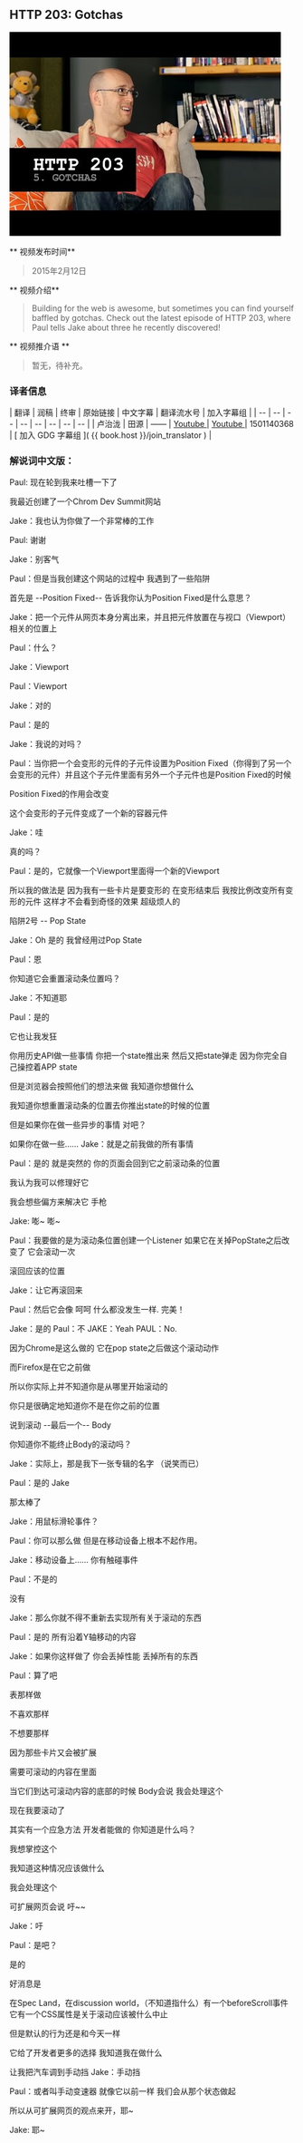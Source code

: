 
## HTTP 203: Gotchas

![video_screenshot](images/VJQtNxyKJhQ.jpg)

** 视频发布时间**
 
> 2015年2月12日

** 视频介绍**

>Building for the web is awesome, but sometimes you can find yourself baffled by gotchas. Check out the latest episode of HTTP 203, where Paul tells Jake about three he recently discovered!

** 视频推介语 **

>  暂无，待补充。


### 译者信息

| 翻译 | 润稿 | 终审 | 原始链接 | 中文字幕 |  翻译流水号  |  加入字幕组  |
| -- | -- | -- | -- | -- |  -- | -- | -- |
| 卢治泷 | 田源 | —— | [ Youtube ]( https://www.youtube.com/watch?v=VJQtNxyKJhQ )  |  [ Youtube ]( https://www.youtube.com/watch?v=fjnDDPdS-Bk&list=PLvivLNHqjooz0jg-8ShYbWz4BERNNNR6Q&index=40 ) | 1501140368 | [ 加入 GDG 字幕组 ]( {{ book.host }}/join_translator )  |



### 解说词中文版：

Paul: 现在轮到我来吐槽一下了

我最近创建了一个Chrom Dev Summit网站

Jake：我也认为你做了一个非常棒的工作

Paul: 谢谢

Jake：别客气

Paul：但是当我创建这个网站的过程中  我遇到了一些陷阱

首先是 --Position Fixed--  告诉我你认为Position Fixed是什么意思？

Jake：把一个元件从网页本身分离出来，并且把元件放置在与视口（Viewport）相关的位置上

Paul：什么？

Jake：Viewport

Paul：Viewport


Jake：对的

Paul：是的

Jake：我说的对吗？

Paul：当你把一个会变形的元件的子元件设置为Position Fixed（你得到了另一个会变形的元件）并且这个子元件里面有另外一个子元件也是Position Fixed的时候

Position Fixed的作用会改变

这个会变形的子元件变成了一个新的容器元件

Jake：哇

真的吗？

Paul：是的，它就像一个Viewport里面得一个新的Viewport

所以我的做法是  因为我有一些卡片是要变形的  在变形结束后  我按比例改变所有变形的元件  这样才不会看到奇怪的效果  超级烦人的

陷阱2号 -- Pop State

Jake：Oh 是的 我曾经用过Pop State

Paul：恩

你知道它会重置滚动条位置吗？

Jake：不知道耶

Paul：是的

它也让我发狂

你用历史API做一些事情  你把一个state推出来  然后又把state弹走  因为你完全自己操控着APP state

但是浏览器会按照他们的想法来做  我知道你想做什么

我知道你想重置滚动条的位置去你推出state的时候的位置

但是如果你在做一些异步的事情  对吧？

如果你在做一些…… Jake：就是之前我做的所有事情

Paul：是的  就是突然的  你的页面会回到它之前滚动条的位置

我认为我可以修理好它

我会想些偏方来解决它  手枪

Jake: 嘭~ 嘭~

Paul：我要做的是为滚动条位置创建一个Listener  如果它在关掉PopState之后改变了    它会滚动一次

滚回应该的位置

Jake：让它再滚回来

Paul：然后它会像  呵呵  什么都没发生一样. 完美！

Jake：是的  Paul：不
JAKE：Yeah  PAUL：No.

因为Chrome是这么做的  它在pop state之后做这个滚动动作

而Firefox是在它之前做

所以你实际上并不知道你是从哪里开始滚动的

你只是很确定地知道你不是在你之前的位置

说到滚动 --最后一个-- Body

你知道你不能终止Body的滚动吗？

Jake：实际上，那是我下一张专辑的名字 （说笑而已）

Paul：是的 Jake

那太棒了

Jake：用鼠标滑轮事件？

Paul：你可以那么做  但是在移动设备上根本不起作用。

Jake：移动设备上…… 你有触碰事件

Paul：不是的

没有

Jake：那么你就不得不重新去实现所有关于滚动的东西

Paul：是的 所有沿着Y轴移动的内容

Jake：如果你这样做了  你会丢掉性能  丢掉所有的东西

Paul：算了吧

表那样做

不喜欢那样

不想要那样

因为那些卡片又会被扩展

需要可滚动的内容在里面

当它们到达可滚动内容的底部的时候  Body会说  我会处理这个

现在我要滚动了

其实有一个应急方法  开发者能做的  你知道是什么吗？

我想掌控这个

我知道这种情况应该做什么

我会处理这个

可扩展网页会说  吁~~

Jake：吁

Paul：是吧？

是的

好消息是

在Spec Land，在discussion world，（不知道指什么）有一个beforeScroll事件  它有一个CSS属性是关于滚动应该被什么中止

但是默认的行为还是和今天一样

它给了开发者更多的选择  我知道我在做什么

让我把汽车调到手动挡  Jake：手动挡

Paul：或者叫手动变速器  就像它以前一样  我们会从那个状态做起

所以从可扩展网页的观点来开，耶~

Jake: 耶~




